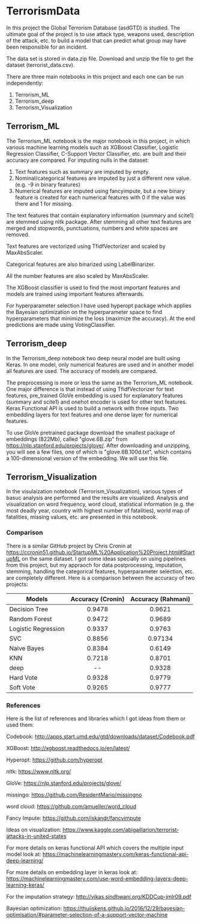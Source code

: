 # TerrorismData

In this project the Global Terrorism Database (asdGTD) is studied. The ultimate goal of the project is to use attack type, weapons used, description of the attack, etc. to build a model that can predict what group may have been responsible for an incident. 

The data set is stored in data.zip file. Download and unzip the file to get the dataset (terrorist_data.csv).

There are three main notebooks in this project and each one can be run independently:

1. Terrorism_ML
2. Terrorism_deep
3. Terrorism_Visualization


## Terrorism_ML
The Terrorism_ML notebook is the major notebook in this project, in which various machine learning models such as XGBoost Classifier, Logistic Regression Classifier, C-Support Vector Classifier, etc. are built and their accuracy are compared.
For imputing nulls in the dataset:
1. Text features such as summary are imputed by empty.
2. Nominal/categorical features are imputed by just a different new value. (e.g. -9 in binary features)
3. Numerical features are imputed using fancyimpute, but a new binary feature is created for each numerical features with 0 if the value was there and 1 for missing.

The text features that contain explanatory information (summary and scite1) are stemmed using nltk package. After stemming all other text features are merged and stopwords, punctuations, numbers and white spaces are removed.

Text features are vectorized using TfidfVectorizer and scaled by MaxAbsScaler.

Categorical features are also binarized using LabelBinarizer.

All the number features are also scaled by MaxAbsScaler.

The XGBoost classifier is used to find the most important features and models are trained using important features afterwards.

For hyperparameter selection I have used hyperopt package which applies the Bayesian optimization on the hyperparameter space to find hyperparameters that minimize the loss (maximize the accuracy). At the end predictions are made using VotingClassifier. 

## Terrorism_deep
In the Terrorism_deep notebook two deep neural model are built using Keras. In one model, only numerical features are used and in another model all features are used. The accuracy of models are compared. 

The preprocessing is more or less the same as the Terrorism_ML notebook. One major difference is that instead of using TfidfVectorizer for text features, pre_trained GloVe embedding is used for explanatory features (summary and scite1) and onehot encoder is used for other text features. Keras Functional API is used to build a network with three inputs. Two embedding layers for text features and one dense layer for numerical features.

To use GloVe pretrained package download the smallest package of embeddings  (822Mb), called "glove.6B.zip" from https://nlp.stanford.edu/projects/glove/. After downloading and unzipping, you will see a few files, one of which is "glove.6B.100d.txt", which contains a 100-dimensional version of the embedding. We will use this file.


## Terrorism_Visualization
In the visulaization notebook (Terrorism_Visualization), various types of basuc analysis are performed and the results are visualized. Analysis and visualization on word frequency, word cloud, statistical information (e.g. the most deadly year, country with highest number of fatalities), world map of fatalities, missing values, etc. are presented in this notebook.

### Comparison
There is a similar GitHub project by Chris Cronin at https://ccronin51.github.io/StartupML%20Application%20Project.html#StartupML on the same dataset. I got some ideas specially on using pipelines from this project, but my appraoch for data postprocessing, imputation, stemming, handling the categorical features, hyperparameter selection, etc. are completely different. Here is a comparison between the accuracy of two projects:

| Models        | Accuracy (Cronin)  | Accuracy (Rahmani)  |
| ------------- |:-------------:| :-----:|
| Decision Tree    | 0.9478| 0.9621 |
| Random Forest       | 0.9472     |  0.9689  |
| Logistic Regression | 0.9337      |  0.9763   |
| SVC | 0.8856| 0.97134|
| Naive Bayes | 0.8384| 0.6149|
| KNN |0.7218 |0.8701 | 
| deep | -- | 0.9328|
| Hard Vote | 0.9328| 0.9779|
| Soft Vote | 0.9265 | 0.9777|


### References
Here is the list of references and libraries which I got ideas from them or used them:

Codebook: http://apps.start.umd.edu/gtd/downloads/dataset/Codebook.pdf 

XGBoost: http://xgboost.readthedocs.io/en/latest/

Hyperopt: https://github.com/hyperopt

nltk: https://www.nltk.org/

GloVe: https://nlp.stanford.edu/projects/glove/

missingo: https://github.com/ResidentMario/missingno 

word cloud: https://github.com/amueller/word_cloud

Fancy Impute: https://github.com/iskandr/fancyimpute

Ideas on visualization: https://www.kaggle.com/abigaillarion/terrorist-attacks-in-united-states

For more details on keras functional API which covers the multiple input model look at: https://machinelearningmastery.com/keras-functional-api-deep-learning/

For more details on embedding layer in keras look at: https://machinelearningmastery.com/use-word-embedding-layers-deep-learning-keras/

For the imputation strategy: http://vikas.sindhwani.org/KDDCup-jmlr09.pdf

Bayesian optimization: https://thuijskens.github.io/2016/12/29/bayesian-optimisation/#parameter-selection-of-a-support-vector-machine




